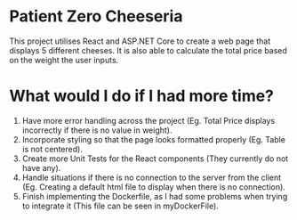 # Patient Zero Cheeseria

This project utilises React and ASP.NET Core to create a web page that displays 5 different cheeses.
It is also able to calculate the total price based on the weight the user inputs.

# What would I do if I had more time?
1. Have more error handling across the project (Eg. Total Price displays incorrectly if there is no value in weight).
2. Incorporate styling so that the page looks formatted properly (Eg. Table is not centered).
3. Create more Unit Tests for the React components (They currently do not have any).
4. Handle situations if there is no connection to the server from the client (Eg. Creating a default html file to display when there is no connection).
5. Finish implementing the Dockerfile, as I had some problems when trying to integrate it (This file can be seen in myDockerFile).
